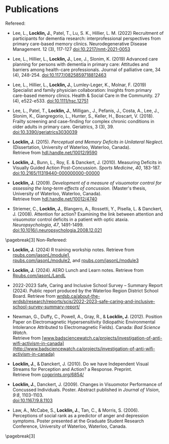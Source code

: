 Publications
============

Refereed:

* Lee, L., **Locklin, J.**, Patel, T., Lu, S. K., Hillier, L. M. (2022)
  Recruitment of participants for dementia research: interprofessional
  perspectives from primary care-based memory clinics.
  Neurodegenerative Disease Management. 12 (3), 117-127
  [doi:10.2217/nmt-2021-0053](https://doi.org/10.2217/nmt-2021-0053)

* Lee, L., Hillier, L., **Locklin, J.**, Lee, J., Slonim, K. (2019)
  Advanced care planning for persons with dementia in primary care:
  Attitudes and barriers among health-care professionals.
  Journal of palliative care, 34 (4), 248-254.
  [doi:10.1177/0825859718812463](https://doi.org/10.1177/0825859718812463)

* Lee, L., Hillier, L., **Locklin, J.**, Lumley-Leger, K., Molnar, F. (2019)
  Specialist and family physician collaboration: Insights from
  primary care-based memory clinics. Health \& Social Care in the Community.
  27 (4), e522-e533.
  [doi:10.1111/hsc.12751](https://doi.org/10.1111/hsc.12751)

* Lee, L., Patel, T., **Locklin, J.**, Milligan., J., Pefanis, J.,
  Costa, A., Lee, J., Slonim, K., Giangregorio, L., Hunter, S.,
  Keller, H., Boscart, V. (2018). Frailty screening and case-finding
  for complex chronic conditions in older adults in primary care.
  Geriatrics, 3 (3), 39.
  [doi:10.3390/geriatrics3030039](http://dx.doi.org/10.3390/geriatrics3030039)

* **Locklin, J.** (2015). *Perceptual and Memory Deficits in
  Unilateral Neglect.*
  (Dissertation, University of Waterloo, Waterloo, Canada). \
  Retrieve from
  [hdl.handle.net/10012/9590](http://hdl.handle.net/10012/9590)

* **Locklin, J.**, Bunn, L., Roy, E. & Danckert, J. (2010). Measuring Deficits in Visually Guided Action Post-Concussion. *Sports Medicine*,
  *40*, 183-187. \
  [doi:10.2165/11319440-000000000-00000](http://dx.doi.org/10.2165/11319440-000000000-00000)

* **Locklin, J.** (2009). *Development of a measure of
  visuomotor control for assessing the long-term effects of
  concussion.* (Master's thesis, University of Waterloo,
  Waterloo, Canada). \
  Retrieve from
  [hdl.handle.net/10012/4740](http://hdl.handle.net/10012/4740)

* Striemer, C., **Locklin, J.**, Blangero, A., Rossetti, Y., Pisella, L. & Danckert, J. (2008). Attention for action? Examining the link between attention and visuomotor control deficits in a patient with optic
  ataxia. *Neuropsychologia*, *47*, 1491-1499. \
  [doi:10.1016/j.neuropsychologia.2008.12.021](http://dx.doi.org/10.1016/j.neuropsychologia.2008.12.021)

\pagebreak[3]
Non-Refereed:

* **Locklin, J.** (2024) R training workship notes. Retrieve from
  [rpubs.com/jasonL/module1](https://rpubs.com/jasonL/module1),\
  [rpubs.com/jasonL/module2](https://rpubs.com/jasonL/module2), and
  [rpubs.com/jasonL/module3](https://rpubs.com/jasonL/module3)

* **Locklin, J.** (2024). AERO Lunch and Learn notes. Retrieve from
  [Rpubs.com/jasonL/LandL](https://rpubs.com/jasonL/LandL)

* 2022-2023 Safe, Caring and Inclusive School Survey – Summary Report (2024).
  Public report produced by the Waterloo Region District School Board.
  Retrieve from
  [wrdsb.ca/about-the-wrdsb/research/reports/scis/2022-2023-safe-caring-and-inclusive-school-survey-summary-report/](https://www.wrdsb.ca/about-the-wrdsb/research/reports/scis/2022-2023-safe-caring-and-inclusive-school-survey-summary-report/)

* Newman, G., Duffy, C., Powell, A., Gray, R., & **Locklin, J.**
  (2012). Position Paper on Electromagnetic Hypersensitivity
  (Idiopathic Environmental Intolerance Attributed to
  Electromagnetic Fields). Canada: *Bad Science Watch*. \
  Retrieve from
  [www.badsciencewatch.ca/projects/investigation-of-anti-wifi-activism-in-canada](http://www.badsciencewatch.ca/projects/investigation-of-anti-wifi-activism-in-canada)

* **Locklin, J.**, & Danckert, J. (2010). Do we have Independent
  Visual Streams for Perception and Action? a Response.
  Preprint. \
  Retrieve from
  [cogprints.org/6854/](http://cogprints.org/6854/)

* **Locklin, J.**, Danckert, J. (2009). Changes in Visuomotor Performance of Concussed Individuals. Poster. Abstract published in *Journal of Vision*, *9:8*, 1103-1103.  \
  [doi:10.1167/9.8.1103](http://dx.doi.org/10.1167/9.8.1103)

* Law, A., McCabe, S., **Locklin, J.**, Tan, C., & Morris, S. (2006). Perceptions of social rank as a predictor of anger and depression symptoms.  Poster presented at the Graduate Student Research Conference, University of Waterloo, Waterloo, Canada.

\pagebreak[3]
